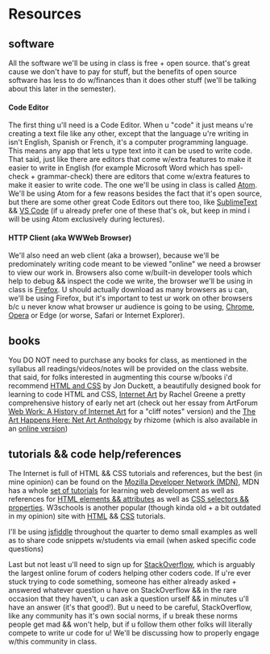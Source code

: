 # Resources

## software

All the software we'll be using in class is free + open source. that's great cause we don't have to pay for stuff, but the benefits of open source software has less to do w/finances than it does other stuff (we'll be talking about this later in the semester).

#### Code Editor

The first thing u'll need is a Code Editor. When u "code" it just means u're creating a text file like any other, except that the language u're writing in isn't English, Spanish or French, it's a computer programming language. This means any app that lets u type text into it can be used to write code. That said, just like there are editors that come w/extra features to make it easier to write in English (for example Microsoft Word which has spell-check + grammar-check) there are editors that come w/extra features to make it easier to write code. The one we'll be using in class is called [Atom](https://atom.io/). We'll be using Atom for a few reasons besides the fact that it's open source, but there are some other great Code Editors out there too, like [SublimeText](https://www.sublimetext.com/) && [VS Code](https://code.visualstudio.com/) (if u already prefer one of these that's ok, but keep in mind i will be using Atom exclusively during lectures).

#### HTTP Client (aka WWWeb Browser)

We'll also need an web client (aka a browser), because we'll be predominately writing code meant to be viewed "online" we need a browser to view our work in. Browsers also come w/built-in developer tools which help to debug && inspect the code we write, the browser we'll be using in class is [Firefox](https://www.mozilla.org/en-US/firefox/new/). U should actually download as many browsers as u can, we'll be using Firefox, but it's important to test ur work on other browsers b/c u never know what browser ur audience is going to be using, [Chrome](https://www.google.com/chrome/), [Opera](https://www.opera.com/) or Edge (or worse, Safari or Internet Explorer).

## books

You DO NOT need to purchase any books for class, as mentioned in the syllabus all readings/videos/notes will be provided on the class website. that said, for folks interested in augmenting this course w/books i'd recommend [HTML and CSS](http://www.htmlandcssbook.com/) by Jon Duckett, a beautifully designed book for learning to code HTML and CSS, [Internet Art](https://archive.org/details/internetart00gree) by Rachel Greene a pretty comprehensive history of early net art (check out her  essay from ArtForum [Web Work: A History of Internet Art](http://netart.rocks/files/webwork.pdf) for a "cliff notes" version) and the [The Art Happens Here: Net Art Anthology](https://www.amazon.com/Art-Happens-Here-Net-Anthology/dp/0692173080?SubscriptionId=AKIAILSHYYTFIVPWUY6Q&tag=duckduckgo-d-20&linkCode=xm2&camp=2025&creative=165953&creativeASIN=0692173080) by rhizome (which is also available in an [online version](https://anthology.rhizome.org/))

## tutorials && code help/references

The Internet is full of HTML && CSS tutorials and references, but the best (in mine opinion) can be found on the [Mozilla Developer Network (MDN)](https://developer.mozilla.org/en-US/), MDN has a whole [set of tutorials](https://developer.mozilla.org/en-US/docs/Learn) for learning web development as well as references for [HTML elements && attributes](https://developer.mozilla.org/en-US/docs/Web/HTML) as well as [CSS selectors && properties](https://developer.mozilla.org/en-US/docs/Web/CSS/Reference). W3schools is another popular (though kinda old + a bit outdated in my opinion) site with [HTML](https://www.w3schools.com/html/default.asp) && [CSS](https://www.w3schools.com/css/default.asp) tutorials.

I'll be using [jsfiddle](https://jsfiddle.net/) throughout the quarter to demo small examples as well as to share code snippets w/students via email (when asked specific code questions)

Last but not least u'll need to sign up for [StackOverflow](stackoverflow.com/), which is arguably the largest online forum of coders helping other coders code. If u're ever stuck trying to code something, someone has either already asked + answered whatever question u have on StackOverflow && in the rare occasion that they haven't, u can ask a question urself && in minutes u'll have an answer (it's that good!). But u need to be careful, StackOverflow, like any community has it's own social norms, if u break these norms people get mad && won't help, but if u follow them other folks will literally compete to write ur code for u! We'll be discussing how to properly engage w/this community in class.
